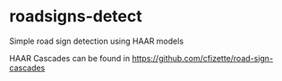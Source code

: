 # roadsigns-detect
Simple road sign detection using HAAR models

HAAR Cascades can be found in
https://github.com/cfizette/road-sign-cascades